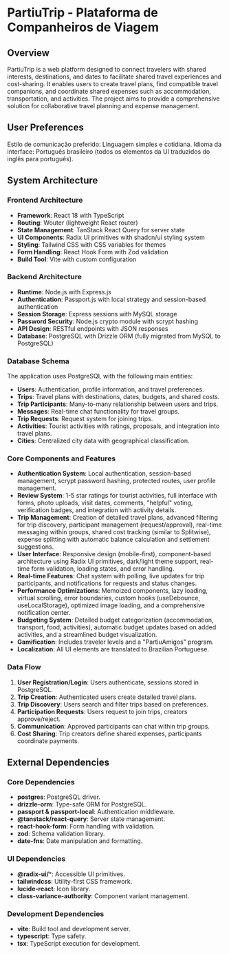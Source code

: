 # PartiuTrip - Plataforma de Companheiros de Viagem

## Overview

PartiuTrip is a web platform designed to connect travelers with shared interests, destinations, and dates to facilitate shared travel experiences and cost-sharing. It enables users to create travel plans, find compatible travel companions, and coordinate shared expenses such as accommodation, transportation, and activities. The project aims to provide a comprehensive solution for collaborative travel planning and expense management.

## User Preferences

Estilo de comunicação preferido: Linguagem simples e cotidiana.
Idioma da interface: Português brasileiro (todos os elementos da UI traduzidos do inglês para português).

## System Architecture

### Frontend Architecture
- **Framework**: React 18 with TypeScript
- **Routing**: Wouter (lightweight React router)
- **State Management**: TanStack React Query for server state
- **UI Components**: Radix UI primitives with shadcn/ui styling system
- **Styling**: Tailwind CSS with CSS variables for themes
- **Form Handling**: React Hook Form with Zod validation
- **Build Tool**: Vite with custom configuration

### Backend Architecture
- **Runtime**: Node.js with Express.js
- **Authentication**: Passport.js with local strategy and session-based authentication
- **Session Storage**: Express sessions with MySQL storage
- **Password Security**: Node.js crypto module with scrypt hashing
- **API Design**: RESTful endpoints with JSON responses
- **Database**: PostgreSQL with Drizzle ORM (fully migrated from MySQL to PostgreSQL)

### Database Schema
The application uses PostgreSQL with the following main entities:
- **Users**: Authentication, profile information, and travel preferences.
- **Trips**: Travel plans with destinations, dates, budgets, and shared costs.
- **Trip Participants**: Many-to-many relationship between users and trips.
- **Messages**: Real-time chat functionality for travel groups.
- **Trip Requests**: Request system for joining trips.
- **Activities**: Tourist activities with ratings, proposals, and integration into travel plans.
- **Cities**: Centralized city data with geographical classification.

### Core Components and Features
- **Authentication System**: Local authentication, session-based management, scrypt password hashing, protected routes, user profile management.
- **Review System**: 1-5 star ratings for tourist activities, full interface with forms, photo uploads, visit dates, comments, "helpful" voting, verification badges, and integration with activity details.
- **Trip Management**: Creation of detailed travel plans, advanced filtering for trip discovery, participant management (request/approval), real-time messaging within groups, shared cost tracking (similar to Splitwise), expense splitting with automatic balance calculation and settlement suggestions.
- **User Interface**: Responsive design (mobile-first), component-based architecture using Radix UI primitives, dark/light theme support, real-time form validation, loading states, and error handling.
- **Real-time Features**: Chat system with polling, live updates for trip participants, and notifications for requests and status changes.
- **Performance Optimizations**: Memoized components, lazy loading, virtual scrolling, error boundaries, custom hooks (useDebounce, useLocalStorage), optimized image loading, and a comprehensive notification center.
- **Budgeting System**: Detailed budget categorization (accommodation, transport, food, activities), automatic budget updates based on added activities, and a streamlined budget visualization.
- **Gamification**: Includes traveler levels and a "PartiuAmigos" program.
- **Localization**: All UI elements are translated to Brazilian Portuguese.

### Data Flow
1. **User Registration/Login**: Users authenticate, sessions stored in PostgreSQL.
2. **Trip Creation**: Authenticated users create detailed travel plans.
3. **Trip Discovery**: Users search and filter trips based on preferences.
4. **Participation Requests**: Users request to join trips, creators approve/reject.
5. **Communication**: Approved participants can chat within trip groups.
6. **Cost Sharing**: Trip creators define shared expenses, participants coordinate payments.

## External Dependencies

### Core Dependencies
- **postgres**: PostgreSQL driver.
- **drizzle-orm**: Type-safe ORM for PostgreSQL.
- **passport & passport-local**: Authentication middleware.
- **@tanstack/react-query**: Server state management.
- **react-hook-form**: Form handling with validation.
- **zod**: Schema validation library.
- **date-fns**: Date manipulation and formatting.

### UI Dependencies
- **@radix-ui/***: Accessible UI primitives.
- **tailwindcss**: Utility-first CSS framework.
- **lucide-react**: Icon library.
- **class-variance-authority**: Component variant management.

### Development Dependencies
- **vite**: Build tool and development server.
- **typescript**: Type safety.
- **tsx**: TypeScript execution for development.